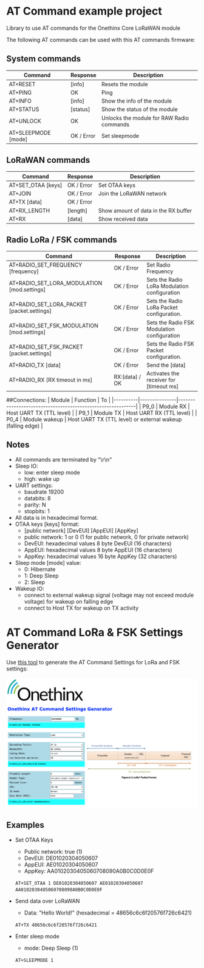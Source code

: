 # AT Command example project
Library to use AT commands for the Onethinx Core LoRaWAN module

The following AT commands can be used with this AT commands firmware:

## System commands
| Command             | Response   | Description                               |
|---------------------|------------|-------------------------------------------|
| AT+RESET            | [info]     | Resets the module                         |
| AT+PING             | OK         | Ping                                      |
| AT+INFO             | [info]     | Show the info of the module               |
| AT+STATUS           | [status]   | Show the status of the module             |
| AT+UNLOCK           | OK         | Unlocks the module for RAW Radio commands |
| AT+SLEEPMODE [mode] | OK / Error | Set sleepmode                             |

## LoRaWAN commands
| Command             | Response   | Description                          |
|---------------------|------------|--------------------------------------|
| AT+SET_OTAA [keys]  | OK / Error | Set OTAA keys                        |
| AT+JOIN             | OK / Error | Join the LoRaWAN network             |
| AT+TX [data]        | OK / Error |                                      |
| AT+RX_LENGTH        | [length]   | Show amount of data in the RX buffer |
| AT+RX               | [data]     | Show received data                   |

## Radio LoRa / FSK commands
| Command                                     | Response       | Description                                  |
|---------------------------------------------|----------------|----------------------------------------------|
| AT+RADIO_SET_FREQUENCY [frequency]          | OK / Error     | Set Radio Frequency                          |
| AT+RADIO_SET_LORA_MODULATION [mod.settings] | OK / Error     | Sets the Radio LoRa Modulation configuration |
| AT+RADIO_SET_LORA_PACKET [packet.settings]  | OK / Error     | Sets the Radio LoRa Packet configuration.    |
| AT+RADIO_SET_FSK_MODULATION [mod.settings]  | OK / Error     | Sets the Radio FSK Modulation configuration  |
| AT+RADIO_SET_FSK_PACKET [packet.settings]   | OK / Error     | Sets the Radio FSK Packet configuration.     |
| AT+RADIO_TX [data]                          | OK / Error     | Send the [data]                              |
| AT+RADIO_RX [RX timeout in ms]              | RX:[data] / OK | Activates the receiver for [timeout ms]      |

##Connections:
| Module   | Function      | To                                                         |
|----------|---------------|------------------------------------------------------------|
| P9_0     | Module RX     | Host UART TX (TTL level)                                   |
| P9_1     | Module TX     | Host UART RX (TTL level)                                   |
| P0_4     | Module wakeup | Host UART TX (TTL level) or external wakeup (falling edge) |


## Notes
- All commands are terminated by "\r\n"
- Sleep IO: 
    - low: enter sleep mode
    - high: wake up
- UART settings: 
    - baudrate 19200
    - databits: 8
    - parity: N
    - stopbits: 1
- All data is in hexadecimal format.
- OTAA keys [keys] format:
    - [public network] [DevEUI] [AppEUI] [AppKey]
    - public network: 1 or 0 (1 for public network, 0 for private network)
    - DevEUI: hexadecimal values 8 byte DevEUI (16 characters)
    - AppEUI: hexadecimal values 8 byte AppEUI (16 characters)
    - AppKey: hexadecimal values 16 byte AppKey (32 characters)
- Sleep mode [mode] value:
    - 0: Hibernate
    - 1: Deep Sleep	
    - 2: Sleep
- Wakeup IO:
    - connect to external wakeup signal (voltage may not exceed module voltage) for wakeup on falling edge
    - connect to Host TX for wakeup on TX activity
    
# AT Command LoRa & FSK Settings Generator
Use [this tool](https://onethinx.com/AT_Command_SettingsGen) to generate the AT Command Settings for LoRa and FSK settings:<br><br>
<a href="https://onethinx.com/AT_Command_SettingsGen" rel="Onethinx">![AT_Command_SettingsGen](https://github.com/onethinx/Readme_assets/blob/main/AT_Command_SettingsGen.png)</a>
## Examples

- Set OTAA Keys
    - Public network: true (1)
    - DevEUI: DE01020304050607
    - AppEUI: AE01020304050607
    - AppKey: AA0102030405060708090A0B0C0D0E0F
   
    ```AT+SET_OTAA 1 DE01020304050607 AE01020304050607 AA0102030405060708090A0B0C0D0E0F```

- Send data over LoRaWAN
    - Data: "Hello World!" (hexadecimal = 48656c6c6f20576f726c6421)
    
    ```AT+TX 48656c6c6f20576f726c6421```

- Enter sleep mode
    - mode: Deep Sleep (1)
    
    ```AT+SLEEPMODE 1```
